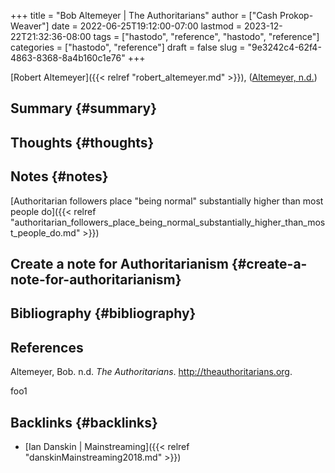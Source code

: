 +++
title = "Bob Altemeyer | The Authoritarians"
author = ["Cash Prokop-Weaver"]
date = 2022-06-25T19:12:00-07:00
lastmod = 2023-12-22T21:32:36-08:00
tags = ["hastodo", "reference", "hastodo", "reference"]
categories = ["hastodo", "reference"]
draft = false
slug = "9e3242c4-62f4-4863-8368-8a4b160c1e76"
+++

[Robert Altemeyer]({{< relref "robert_altemeyer.md" >}}), (<a href="#citeproc_bib_item_1">Altemeyer, n.d.</a>)


## Summary {#summary}


## Thoughts {#thoughts}


## Notes {#notes}

[Authoritarian followers place "being normal" substantially higher than most people do]({{< relref "authoritarian_followers_place_being_normal_substantially_higher_than_most_people_do.md" >}})


## Create a note for Authoritarianism {#create-a-note-for-authoritarianism}


## Bibliography {#bibliography}

## References

<style>.csl-entry{text-indent: -1.5em; margin-left: 1.5em;}</style><div class="csl-bib-body">
  <div class="csl-entry"><a id="citeproc_bib_item_1"></a>Altemeyer, Bob. n.d. <i>The Authoritarians</i>. <a href="http://theauthoritarians.org">http://theauthoritarians.org</a>.</div>
</div>

foo1


## Backlinks {#backlinks}

-   [Ian Danskin | Mainstreaming]({{< relref "danskinMainstreaming2018.md" >}})
